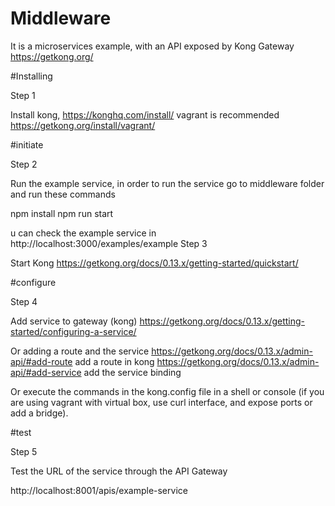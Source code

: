 # Middleware

It is a microservices example, with an API exposed by Kong Gateway https://getkong.org/

#Installing

Step 1

Install kong, https://konghq.com/install/  vagrant is recommended https://getkong.org/install/vagrant/

#initiate

Step 2

Run the example service, in order to run the service go to middleware folder and run these commands

npm install
npm run start

u can check the example service in http://localhost:3000/examples/example
Step 3

Start Kong
https://getkong.org/docs/0.13.x/getting-started/quickstart/

#configure

Step 4

Add service to gateway (kong)
https://getkong.org/docs/0.13.x/getting-started/configuring-a-service/

Or adding a route and the service
https://getkong.org/docs/0.13.x/admin-api/#add-route
add a route in kong
https://getkong.org/docs/0.13.x/admin-api/#add-service
add the service binding

Or execute the commands in the kong.config file in a shell or console
(if you are using vagrant with virtual box, use curl interface, and expose ports or add a bridge).

#test

Step 5

Test the URL of the service through the API Gateway   

http://localhost:8001/apis/example-service

